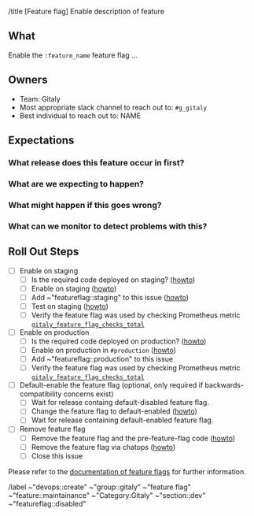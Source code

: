 /title [Feature flag] Enable description of feature

## What

Enable the `:feature_name` feature flag ...

## Owners

- Team: Gitaly
- Most appropriate slack channel to reach out to: `#g_gitaly`
- Best individual to reach out to: NAME

## Expectations

### What release does this feature occur in first?

### What are we expecting to happen?

### What might happen if this goes wrong?

### What can we monitor to detect problems with this?

<!--

Which dashboards from https://dashboards.gitlab.net are most relevant?
Usually you'd just like a link to the method you're changing in the
dashboard at:

https://dashboards.gitlab.net/d/000000199/gitaly-feature-status

I.e.

1. Open that URL
2. Change "method" to your feature, e.g. UserDeleteTag
3. Copy/paste the URL & change gprd to gstd to monitor staging as well as prod

-->

## Roll Out Steps

- [ ] Enable on staging
    - [ ] Is the required code deployed on staging? ([howto](https://gitlab.com/gitlab-org/gitaly/-/blob/master/doc/PROCESS.md#is-the-required-code-deployed))
    - [ ] Enable on staging ([howto](https://gitlab.com/gitlab-org/gitaly/-/blob/master/doc/PROCESS.md#enable-on-staging))
    - [ ] Add ~"featureflag::staging" to this issue ([howto](https://gitlab.com/gitlab-org/gitaly/-/blob/master/doc/PROCESS.md#feature-flag-labels))
    - [ ] Test on staging ([howto](https://gitlab.com/gitlab-org/gitaly/-/blob/master/doc/PROCESS.md#test-on-staging))
    - [ ] Verify the feature flag was used by checking Prometheus metric [`gitaly_feature_flag_checks_total`](https://prometheus.gstg.gitlab.net/graph?g0.expr=sum%20by%20(flag)%20(rate(gitaly_feature_flag_checks_total%5B5m%5D))&g0.tab=1&g0.stacked=0&g0.range_input=1h)
- [ ] Enable on production
    - [ ] Is the required code deployed on production? ([howto](https://gitlab.com/gitlab-org/gitaly/-/blob/master/doc/PROCESS.md#is-the-required-code-deployed))
    - [ ] Enable on production in `#production` ([howto](https://gitlab.com/gitlab-org/gitaly/-/blob/master/doc/PROCESS.md#enable-in-production))
    - [ ] Add ~"featureflag::production" to this issue
    - [ ] Verify the feature flag was used by checking Prometheus metric [`gitaly_feature_flag_checks_total`](https://prometheus.gprd.gitlab.net/graph?g0.expr=sum%20by%20(flag)%20(rate(gitaly_feature_flag_checks_total%5B5m%5D))&g0.tab=1&g0.stacked=0&g0.range_input=1h)
- [ ] Default-enable the feature flag (optional, only required if backwards-compatibility concerns exist)
    - [ ] Wait for release containg default-disabled feature flag.
    - [ ] Change the feature flag to default-enabled ([howto](https://gitlab.com/gitlab-org/gitaly/-/blob/master/doc/PROCESS.md#feature-lifecycle-after-it-is-live))
    - [ ] Wait for release containing default-enabled feature flag.
- [ ] Remove feature flag
    - [ ] Remove the feature flag and the pre-feature-flag code ([howto](https://gitlab.com/gitlab-org/gitaly/-/blob/master/doc/PROCESS.md#feature-lifecycle-after-it-is-live))
    - [ ] Remove the feature flag via chatops ([howto](https://gitlab.com/gitlab-org/gitaly/-/blob/master/doc/PROCESS.md#remove-the-feature-flag-via-chatops))
    - [ ] Close this issue

Please refer to the [documentation of feature flags](https://gitlab.com/gitlab-org/gitaly/-/blob/master/doc/PROCESS.md#feature-flags) for further information.

/label ~"devops::create" ~"group::gitaly" ~"feature flag" ~"feature::maintainance" ~"Category:Gitaly" ~"section::dev" ~"featureflag::disabled"
